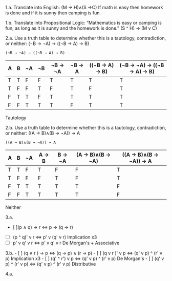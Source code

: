 1.a. Translate into English: (M → H)∧(S →C)
    If math is easy then homework is done and if it is sunny then camping is fun.
    
1.b. Translate into Propositional Logic: “Mathematics is easy or camping is fun, as long as it is sunny and the homework is done.”
    (S ^ H) -> (M v C)
    
2.a. Use a truth table to determine whether this is a tautology, contradiction, or neither: (¬B → ¬A) → ((¬B → A) → B)
```
(¬B → ¬A) → ((¬B → A) → B)
```

| A | B | ¬A | ¬B | ¬B -> ¬A | ¬B -> A | ((¬B -> A) -> B) | (¬B → ¬A) → ((¬B → A) → B)
|---|---|--- |--- | -------- | ------- | ---------------- | --------------------------
| T | T | F  | F  | T        | T       | T                | T
| T | F | F  | T  | F        | T       | F                | T
| F | T | T  | F  | T        | T       | T                | T
| F | F | T  | T  | T        | F       | T                | T

Tautology

2.b. Use a truth table to determine whether this is a tautology, contradiction, or neither: ((A → B)∧(B → ¬A)) → A
```
((A → B)∧(B → ¬A)) → A
```

| A | B | ¬A | A → B | B → ¬A | (A → B)∧(B → ¬A) | ((A → B)∧(B → ¬A)) → A
|---|---|--- | ----- | ------ | ---------------- | ----------------------
| T | T | F  | T     | F      | F                | T
| T | F | F  | F     | T      | F                | T
| F | T | T  | T     | T      | T                | F
| F | F | T  | T     | T      | T                | F

Neither

3.a. 
 - [ ](p ∧ q) → r  <=> p → (q → r)
 - [ ] (p ^ q)' v r <=> p' v (q' v r) Implication x3
 - [ ]  p' v q' v r  <=> p' v q' v r   De Morgan's + Associative
     
3.b. - [ ] (q ∨ r ) → p        <=> (q → p) ∧ (r → p)
     - [ ] (q v r )' v p       <=> (q' v p) ^ (r' v p) Implication x3
     - [ ] (q' ^ r') v p       <=> (q' v p) ^ (r' v p) De Morgan's
     - [ ] (q' v p) ^ (r' v p) <=> (q' v p) ^ (r' v p) Distributive
     
4.a. 
